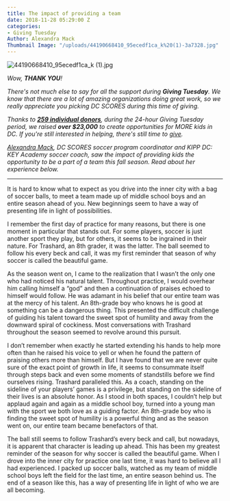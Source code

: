 ```yaml
---
title: The impact of providing a team
date: 2018-11-28 05:29:00 Z
categories:
- Giving Tuesday
Author: Alexandra Mack
Thumbnail Image: "/uploads/44190668410_95ecedf1ca_k%20(1)-3a7328.jpg"
---
```


![44190668410_95ecedf1ca_k (1).jpg](/uploads/44190668410_95ecedf1ca_k%20(1).jpg)

*Wow, **THANK YOU**!*

*There's not much else to say for all the support during **Giving Tuesday**. We know that there are a lot of amazing organizations doing great work, so we really appreciate you picking DC SCORES during this time of giving.*





*Thanks to **[259 individual donors](http://bit.ly/DCSthankyou18)**, during the 24-hour Giving Tuesday period, we raised **over $23,000** to create opportunities for MORE kids in DC. If you're still interested in helping, there's still time to [give](http://bit.ly/DCSgivingtuesday).*

*[Alexandra Mack](https://www.dcscores.org/about-us/leadership/alexandra-mack), DC SCORES soccer program coordinator and KIPP DC: KEY Academy soccer coach, saw the impact of providing kids the opportunity to be a part of a team this fall season. Read about her experience below.*

---

It is hard to know what to expect as you drive into the inner city with a bag of soccer balls, to meet a team made up of middle school boys and an entire season ahead of you. New beginnings seem to have a way of presenting life in light of possibilities.

I remember the first day of practice for many reasons, but there is one moment in particular that stands out. For some players, soccer is just another sport they play, but for others, it seems to be ingrained in their nature. For Trashard, an 8th grader, it was the latter. The ball seemed to follow his every beck and call, it was my first reminder that season of why soccer is called the beautiful game.

As the season went on, I came to the realization that I wasn’t the only one who had noticed his natural talent. Throughout practice, I would overhear him calling himself a “god” and then a continuation of praises echoed to himself would follow. He was adamant in his belief that our entire team was at the mercy of his talent. An 8th-grade boy who knows he is good at something can be a dangerous thing. This presented the difficult challenge of guiding his talent toward the sweet spot of humility and away from the downward spiral of cockiness. Most conversations with Trashard throughout the season seemed to revolve around this pursuit.

I don’t remember when exactly he started extending his hands to help more often than he raised his voice to yell or when he found the pattern of praising others more than himself. But I have found that we are never quite sure of the exact point of growth in life, it seems to consummate itself through steps back and even some moments of standstills before we find ourselves rising. Trashard paralleled this. As a coach, standing on the sideline of your players’ games is a privilege, but standing on the sideline of their lives is an absolute honor. As I stood in both spaces,  I couldn’t help but applaud again and again as a middle school boy, turned into a young man with the sport we both love as a guiding factor. An 8th-grade boy who is finding the sweet spot of humility is a powerful thing and as the season went on, our entire team became benefactors of that.

The ball still seems to follow Trashard’s every beck and call, but nowadays, it is apparent that character is leading up ahead. This has been my greatest reminder of the season for why soccer is called the beautiful game. When I drove into the inner city for practice one last time, it was hard to believe all I had experienced. I packed up soccer balls, watched as my team of middle school boys left the field for the last time, an entire season behind us. The end of a season like this, has a way of presenting life in light of who we are all becoming.